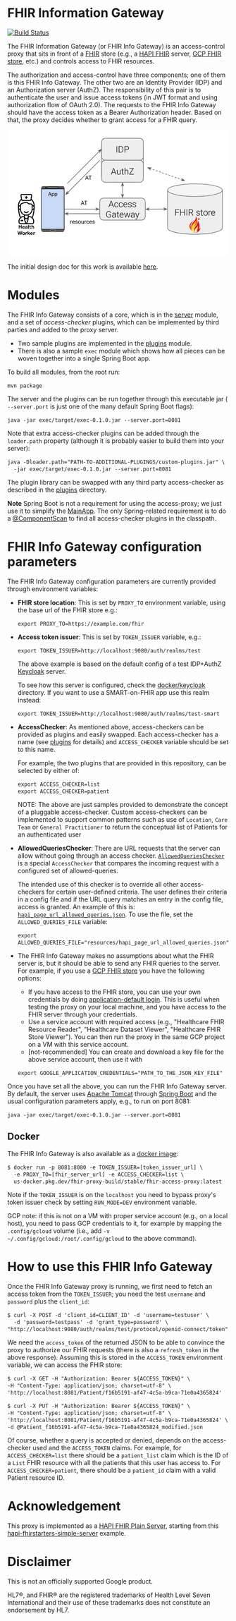 # FHIR Information Gateway

<!-- Build status of the main branch -->

[![Build Status](https://storage.googleapis.com/fhir-proxy-build-badges/build.svg)](https://storage.googleapis.com/fhir-proxy-build-badges/build.html)

The FHIR Information Gateway (or FHIR Info Gateway) is an access-control proxy that sits in front of a
[FHIR](https://www.hl7.org/fhir/) store (e.g., a
[HAPI FHIR](https://hapifhir.io/) server,
[GCP FHIR store](https://cloud.google.com/healthcare-api/docs/concepts/fhir),
etc.) and controls access to FHIR resources.

The authorization and access-control have three components; one of them is this
FHIR Info Gateway. The other two are an Identity Provider (IDP) and an Authorization
server (AuthZ). The responsibility of this pair is to authenticate the user and
issue access tokens (in JWT format and using authorization flow of OAuth 2.0).
The requests to the FHIR Info Gateway should have the access token as a Bearer
Authorization header. Based on that, the proxy decides whether to grant access
for a FHIR query.

![Modules involved in FHIR authorization/access-control](doc/summary.png)

The initial design doc for this work is available [here](doc/design.md).

# Modules

The FHIR Info Gateway consists of a core, which is in the [server](server) module, and a set
of _access-checker_ plugins, which can be implemented by third parties and added
to the proxy server. 

* Two sample plugins are implemented in the [plugins](plugins) module. 
* There is also a sample `exec` module which shows how all pieces can be woven together into a single Spring Boot app. 

To build all modules, from the root run:

```shell
mvn package
```

The server and the plugins can be run together through this executable jar (
`--server.port` is just one of the many default Spring Boot flags):

```shell
java -jar exec/target/exec-0.1.0.jar --server.port=8081
```

Note that extra access-checker plugins can be added through the `loader.path`
property (although it is probably easier to build them into your server):

```shell
java -Dloader.path="PATH-TO-ADDITIONAL-PLUGINGS/custom-plugins.jar" \
  -jar exec/target/exec-0.1.0.jar --server.port=8081
```

The plugin library can be swapped with any third party access-checker as
described in the [plugins](plugins) directory. 

**Note** Spring Boot is not a requirement for using the access-proxy; we just use it to simplify the
[MainApp](exec/src/main/java/com/google/fhir/gateway/MainApp.java). The only
Spring-related requirement is to do a
[@ComponentScan](https://docs.spring.io/spring-framework/docs/current/javadoc-api/org/springframework/context/annotation/ComponentScan.html)
to find all access-checker plugins in the classpath.

# FHIR Info Gateway configuration parameters

The FHIR Info Gateway configuration parameters are currently provided through environment
variables:

- **FHIR store location**: This is set by `PROXY_TO` environment variable, using
  the base url of the FHIR store e.g.:

  ```shell
  export PROXY_TO=https://example.com/fhir
  ```

- **Access token issuer**: This is set by `TOKEN_ISSUER` variable, e.g.:

  ```shell
  export TOKEN_ISSUER=http://localhost:9080/auth/realms/test
  ```

  The above example is based on the default config of a test IDP+AuthZ
  [Keycloak](https://github.com/Alvearie/keycloak-extensions-for-fhir) server.
  
  To see how this server is configured, check the
  [docker/keycloak](docker/keycloak) directory. If you want to use a
  SMART-on-FHIR app use this realm instead:

  ```shell
  export TOKEN_ISSUER=http://localhost:9080/auth/realms/test-smart
  ```

- **AccessChecker**: As mentioned above, access-checkers can be provided as
  plugins and easily swapped. Each access-checker has a name (see
  [plugins](plugins) for details) and `ACCESS_CHECKER` variable should be set to
  this name. 
  
  For example, the two plugins that are provided in this repository, can be selected by either of:

  ```shell
  export ACCESS_CHECKER=list
  export ACCESS_CHECKER=patient
  ```
  NOTE: The above are just samples provided to demonstrate the concept of a pluggable access-checker. Custom access-checkers can be implemented to support common patterns such as use of `Location`, `Care Team` or `General Practitioner` to return the conceptual list of Patients for an authenticated user

- **AllowedQueriesChecker**: There are URL requests that the server can allow
  without going through an access checker.
  [`AllowedQueriesChecker`](https://github.com/google/fhir-access-proxy/blob/main/server/src/main/java/com/google/fhir/proxy/AllowedQueriesChecker.java)
  is a special `AccessChecker` that compares the incoming request with a
  configured set of allowed-queries. 
  
  The intended use of this checker is to override all other access-checkers for certain user-defined criteria. The user defines their criteria in a config file and if the URL query matches an entry in the config file, access is granted. An example of this is:
  [`hapi_page_url_allowed_queries.json`](https://github.com/google/fhir-access-proxy/blob/main/resources/hapi_page_url_allowed_queries.json).
  To use the file, set the `ALLOWED_QUERIES_FILE` variable:

  ```shell
  export ALLOWED_QUERIES_FILE="resources/hapi_page_url_allowed_queries.json"
  ```

- The FHIR Info Gateway makes no assumptions about what the FHIR server is, but it should be able to send any FHIR queries to the server. For example, if you use a [GCP FHIR store](https://cloud.google.com/healthcare-api/docs/concepts/fhir) you have the following options:
  - If you have access to the FHIR store, you can use your own credentials by
    doing
    [application-default login](https://cloud.google.com/sdk/gcloud/reference/auth/application-default/login).
    This is useful when testing the proxy on your local machine, and you have
    access to the FHIR server through your credentials.
  - Use a service account with required access (e.g., "Healthcare FHIR Resource
    Reader", "Healthcare Dataset Viewer", "Healthcare FHIR Store Viewer"). You
    can then run the proxy in the same GCP project on a VM with this service
    account.
  - [not-recommended] You can create and download a key file for the above
    service account, then use it with
  ```shell
  export GOOGLE_APPLICATION_CREDENTIALS="PATH_TO_THE_JSON_KEY_FILE"
  ```

Once you have set all the above, you can run the FHIR Info Gateway server. By default, the
server uses [Apache Tomcat](https://tomcat.apache.org/) through
[Spring Boot](https://spring.io/projects/spring-boot) and the usual
configuration parameters apply, e.g., to run on port 8081:

```shell
java -jar exec/target/exec-0.1.0.jar --server.port=8081
```

## Docker

The FHIR Info Gateway is also available as a [docker image](Dockerfile):

```shell
$ docker run -p 8081:8080 -e TOKEN_ISSUER=[token_issuer_url] \
  -e PROXY_TO=[fhir_server_url] -e ACCESS_CHECKER=list \
  us-docker.pkg.dev/fhir-proxy-build/stable/fhir-access-proxy:latest
```

Note if the `TOKEN_ISSUER` is on the `localhost` you need to bypass proxy's
token issuer check by setting `RUN_MODE=DEV` environment variable.

GCP note: if this is not on a VM with proper service account (e.g., on a local
host), you need to pass GCP credentials to it, for example by mapping the
`.config/gcloud` volume (i.e., add `-v ~/.config/gcloud:/root/.config/gcloud` to
the above command).

# How to use this FHIR Info Gateway

Once the FHIR Info Gateway proxy is running, we first need to fetch an access token from the
`TOKEN_ISSUER`; you need the test `username` and `password` plus the
`client_id`:

```shell
$ curl -X POST -d 'client_id=CLIENT_ID' -d 'username=testuser' \
  -d 'password=testpass' -d 'grant_type=password' \
"http://localhost:9080/auth/realms/test/protocol/openid-connect/token"
```

We need the `access_token` of the returned JSON to be able to convince the proxy
to authorize our FHIR requests (there is also a `refresh_token` in the above
response). Assuming this is stored in the `ACCESS_TOKEN` environment variable,
we can access the FHIR store:

```shell
$ curl -X GET -H "Authorization: Bearer ${ACCESS_TOKEN}" \
-H "Content-Type: application/json; charset=utf-8" \
'http://localhost:8081/Patient/f16b5191-af47-4c5a-b9ca-71e0a4365824'
```

```shell
$ curl -X PUT -H "Authorization: Bearer ${ACCESS_TOKEN}" \
-H "Content-Type: application/json; charset=utf-8" \
'http://localhost:8081/Patient/f16b5191-af47-4c5a-b9ca-71e0a4365824' \
-d @Patient_f16b5191-af47-4c5a-b9ca-71e0a4365824_modified.json
```

Of course, whether a query is accepted or denied, depends on the access-checker
used and the `ACCESS_TOKEN` claims. For example, for `ACCESS_CHECKER=list` there
should be a `patient_list` claim which is the ID of a `List` FHIR resource with
all the patients that this user has access to. For `ACCESS_CHECKER=patient`,
there should be a `patient_id` claim with a valid Patient resource ID.

# Acknowledgement

This proxy is implemented as a
[HAPI FHIR Plain Server](https://hapifhir.io/hapi-fhir/docs/server_plain/introduction.html),
starting from this
[hapi-fhirstarters-simple-server](https://github.com/FirelyTeam/fhirstarters/tree/master/java/hapi-fhirstarters-simple-server)
example.

# Disclaimer
This is not an officially supported Google product. 

HL7®, and FHIR® are the registered trademarks of Health Level Seven International and their use of these trademarks does not constitute an endorsement by HL7.
